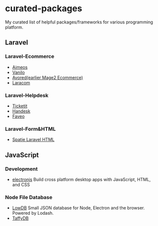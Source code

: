 # curated-packages
My curated list of helpful packages/frameworks for various programming platform.

## Laravel

### Laravel-Ecommerce
* [Aimeos](https://aimeos.org/)
* [Vanilo](https://vanilo.io/)
* [Avored(earlier Mage2 Ecommerce)](https://www.avored.com/)
* [Laracom](https://github.com/jsdecena/laracom)

### Laravel-Helpdesk
* [Ticketit](https://github.com/thekordy/ticketit.git)
* [Handesk](https://github.com/BadChoice/handesk)
* [Faveo](https://github.com/ladybirdweb/faveo-helpdesk)

### Laravel-Form&HTML
* [Spatie Laravel HTML](https://github.com/spatie/laravel-html)

## JavaScript

### Development
* [electronjs](https://electronjs.org/) Build cross platform desktop apps with JavaScript, HTML, and CSS

### Node File Database
* [LowDB](https://github.com/typicode/lowdb) Small JSON database for Node, Electron and the browser. Powered by Lodash. 
* [TaffyDB](http://taffydb.com/)
